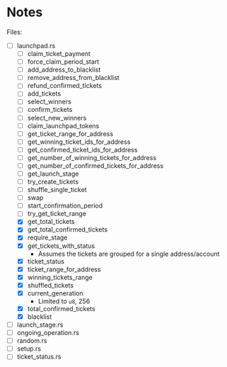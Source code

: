 # Notes

Files:

- [ ] launchpad.rs
  - [ ] claim_ticket_payment
  - [ ] force_claim_period_start
  - [ ] add_address_to_blacklist
  - [ ] remove_address_from_blacklist
  - [ ] refund_confirmed_tickets
  - [ ] add_tickets
  - [ ] select_winners
  - [ ] confirm_tickets
  - [ ] select_new_winners
  - [ ] claim_launchpad_tokens
  - [ ] get_ticket_range_for_address
  - [ ] get_winning_ticket_ids_for_address
  - [ ] get_confirmed_ticket_ids_for_address
  - [ ] get_number_of_winning_tickets_for_address
  - [ ] get_number_of_confirmed_tickets_for_address
  - [ ] get_launch_stage
  - [ ] try_create_tickets
  - [ ] shuffle_single_ticket
  - [ ] swap
  - [ ] start_confirmation_period
  - [ ] try_get_ticket_range
  - [x] get_total_tickets
  - [x] get_total_confirmed_tickets
  - [x] require_stage
  - [x] get_tickets_with_status
    - Assumes the tickets are grouped for a single address/account
  - [x] ticket_status
  - [x] ticket_range_for_address
  - [x] winning_tickets_range
  - [x] shuffled_tickets
  - [x] current_generation
    - Limited to `u8`, 256
  - [x] total_confirmed_tickets
  - [x] blacklist

- [ ] launch_stage.rs
- [ ] ongoing_operation.rs
- [ ] random.rs
- [ ] setup.rs
- [ ] ticket_status.rs